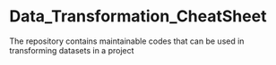 # Data_Transformation_CheatSheet
The repository contains maintainable codes that can be used in transforming datasets in a project
